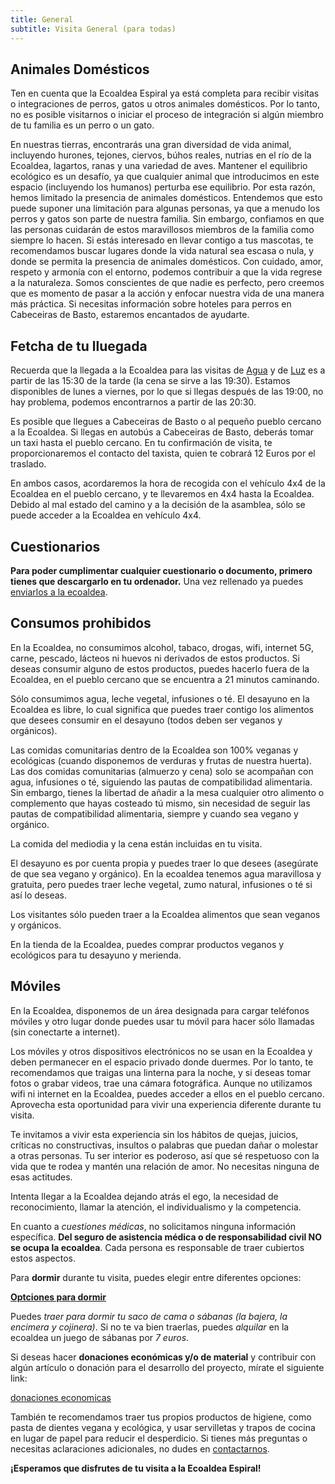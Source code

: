```yaml
---
title: General
subtitle: Visita General (para todas)
---
```


<!--
SPDX-FileCopyrightText: 2012-2023 Atzar <ecoaldeavegetariana@gmail.com>
SPDX-FileCopyrightText: 2024 Robin Vobruba <hoijui.quaero@gmail.com>

SPDX-License-Identifier: CC-BY-SA-4.0
-->

## Animales Domésticos

Ten en cuenta que la Ecoaldea Espiral ya está completa
para recibir visitas o integraciones de perros,
gatos u otros animales domésticos.
Por lo tanto,
no es posible visitarnos o iniciar el proceso de integración
si algún miembro de tu familia es un perro o un gato.

En nuestras tierras,
encontrarás una gran diversidad de vida animal,
incluyendo hurones, tejones, ciervos, búhos reales,
nutrias en el río de la Ecoaldea,
lagartos, ranas y una variedad de aves.
Mantener el equilibrio ecológico es un desafío,
ya que cualquier animal que introducimos en este espacio
(incluyendo los humanos) perturba ese equilibrio.
Por esta razón,
hemos limitado la presencia de animales domésticos.
Entendemos que esto puede suponer una limitación para algunas personas,
ya que a menudo los perros y gatos son parte de nuestra familia.
Sin embargo, confiamos en que las personas
cuidarán de estos maravillosos miembros de la familia como siempre lo hacen.
Si estás interesado en llevar contigo a tus mascotas,
te recomendamos buscar lugares donde la vida natural sea escasa o nula,
y donde se permita la presencia de animales domésticos.
Con cuidado, amor, respeto y armonía con el entorno,
podemos contribuir a que la vida regrese a la naturaleza.
Somos conscientes de que nadie es perfecto,
pero creemos que es momento de pasar a la acción
y enfocar nuestra vida de una manera más práctica.
Si necesitas información sobre hoteles para perros en Cabeceiras de Basto,
estaremos encantados de ayudarte.

## Fetcha de tu lluegada

Recuerda que la llegada a la Ecoaldea
para las visitas de [Agua][Visita de Agua] y de [Luz][Visita de Luz]
es a partir de las 15:30 de la tarde
(la cena se sirve a las 19:30).
Estamos disponibles de lunes a viernes,
por lo que si llegas después de las 19:00,
no hay problema,
podemos encontrarnos a partir de las 20:30.

Es posible que llegues a Cabeceiras de Basto
o al pequeño pueblo cercano a la Ecoaldea.
Si llegas en autobús a Cabeceiras de Basto,
deberás tomar un taxi hasta el pueblo cercano.
En tu confirmación de visita,
te proporcionaremos el contacto del taxista,
quien te cobrará 12 Euros por el traslado.

En ambos casos,
acordaremos la hora de recogida con el vehículo 4x4 de la Ecoaldea en el pueblo cercano,
y te llevaremos en 4x4 hasta la Ecoaldea.
Debido al mal estado del camino y a la decisión de la asamblea,
sólo se puede acceder a la Ecoaldea en vehículo 4x4.

## Cuestionarios

**Para poder cumplimentar cualquier cuestionario o documento,
primero tienes que descargarlo en tu ordenador.**
Una vez rellenado
ya puedes [enviarlos a la ecoaldea][contacto].

## Consumos prohibidos

En la Ecoaldea,
no consumimos alcohol, tabaco, drogas, wifi, internet 5G,
carne, pescado, lácteos ni huevos ni derivados de estos productos.
Si deseas consumir alguno de estos productos,
puedes hacerlo fuera de la Ecoaldea,
en el pueblo cercano que se encuentra a 21 minutos caminando.

Sólo consumimos agua, leche vegetal, infusiones o té.
El desayuno en la Ecoaldea es libre,
lo cual significa que puedes traer contigo
los alimentos que desees consumir en el desayuno
(todos deben ser veganos y orgánicos).

Las comidas comunitarias dentro de la Ecoaldea son 100% veganas y ecológicas
(cuando disponemos de verduras y frutas de nuestra huerta).
Las dos comidas comunitarias (almuerzo y cena) solo se acompañan con agua,
infusiones o té, siguiendo las pautas de compatibilidad alimentaria.
Sin embargo, tienes la libertad de añadir a la mesa
cualquier otro alimento o complemento que hayas costeado tú mismo,
sin necesidad de seguir las pautas de compatibilidad alimentaria,
siempre y cuando sea vegano y orgánico.

La comida del mediodia y la cena están incluidas en tu visita.

El desayuno es por cuenta propia y puedes traer lo que desees
(asegúrate de que sea vegano y orgánico).
En la ecoaldea tenemos agua maravillosa y gratuita,
pero puedes traer leche vegetal, zumo natural,
infusiones o té si así lo deseas.

Los visitantes sólo pueden traer a la Ecoaldea
alimentos que sean veganos y orgánicos.

En la tienda de la Ecoaldea,
puedes comprar productos veganos y ecológicos para tu desayuno y merienda.

## Móviles

En la Ecoaldea,
disponemos de un área designada para cargar teléfonos móviles
y otro lugar donde puedes usar tu móvil para hacer sólo llamadas
(sin conectarte a internet).

Los móviles y otros dispositivos electrónicos no se usan en la Ecoaldea
y deben permanecer en el espacio privado donde duermes.
Por lo tanto,
te recomendamos que traigas una linterna para la noche,
y si deseas tomar fotos o grabar videos,
trae una cámara fotográfica.
Aunque no utilizamos wifi ni internet en la Ecoaldea,
puedes acceder a ellos en el pueblo cercano.
Aprovecha esta oportunidad para vivir una experiencia diferente durante tu visita.

Te invitamos a vivir esta experiencia sin los hábitos de quejas,
juicios, críticas no constructivas, insultos
o palabras que puedan dañar o molestar a otras personas.
Tu ser interior es poderoso,
así que sé respetuoso con la vida que te rodea
y mantén una relación de amor.
No necesitas ninguna de esas actitudes.

Intenta llegar a la Ecoaldea dejando atrás el ego,
la necesidad de reconocimiento, llamar la atención,
el individualismo y la competencia.

En cuanto a *cuestiones médicas*,
no solicitamos ninguna información específica.
**Del seguro de asistencia médica o de responsabilidad civil NO se ocupa la ecoaldea**.
Cada persona es responsable de traer cubiertos estos aspectos.

Para **dormir** durante tu visita,
puedes elegir entre diferentes opciones:

**[Optciones para dormir](
https://docs.google.com/document/d/1HQQTBBxok78UeSAyuTgyOPshUYLp7xQ2lKdrw0H-YIo/edit)**

Puedes *traer para dormir tu saco de cama o sábanas
(la bajera, la encimera y cojinera)*.
Si no te va bien traerlas,
puedes *alquilar* en la ecoaldea un juego de sábanas por *7 euros*.

Si deseas hacer **donaciones económicas y/o de material**
y contribuir con algún artículo o donación
para el desarrollo del proyecto,
mírate el siguiente link:

[donaciones economicas](../donaciones.md#economicas)

También te recomendamos traer tus propios productos de higiene,
como pasta de dientes vegana y ecológica,
y usar servilletas y trapos de cocina en lugar de papel
para reducir el desperdicio.
Si tienes más preguntas o necesitas aclaraciones adicionales,
no dudes en [contactarnos][contacto].

**¡Esperamos que disfrutes de tu visita a la Ecoaldea Espiral!**

[Visita de Agua]: agua.md
[Visita de Luz]: luz.md
[contacto]: ../contacto.md
